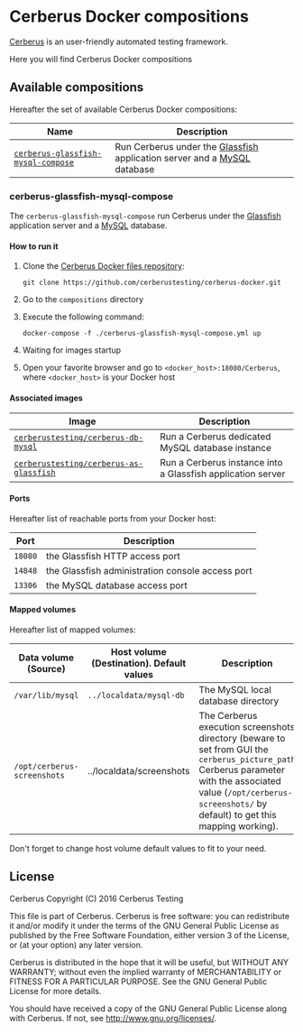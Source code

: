 # Cerberus Docker compositions

[Cerberus](http://www.cerberus-testing.org/) is an user-friendly automated testing framework.

Here you will find Cerberus Docker compositions

## Available compositions

Hereafter the set of available Cerberus Docker compositions:

Name                                                                        | Description
----------------------------------------------------------------------------|----------------------------------------------------------------------------------------------------------------------------------
[`cerberus-glassfish-mysql-compose`](#cerberus-glassfish-mysql-compose)     | Run Cerberus under the [Glassfish](https://glassfish.java.net/) application server and a [MySQL](https://www.mysql.com/) database

### cerberus-glassfish-mysql-compose

The `cerberus-glassfish-mysql-compose` run Cerberus under the [Glassfish](https://glassfish.java.net/) application server and a [MySQL](https://www.mysql.com/) database.

#### How to run it

 1. Clone the [Cerberus Docker files repository](https://github.com/cerberustesting/cerberus-docker):

    `git clone https://github.com/cerberustesting/cerberus-docker.git`

 2. Go to the `compositions` directory

 3. Execute the following command:

    `docker-compose -f ./cerberus-glassfish-mysql-compose.yml up`

 4. Waiting for images startup

 5. Open your favorite browser and go to `<docker_host>:18080/Cerberus`, where `<docker_host>` is your Docker host

#### Associated images

Image                                                                                                                                       | Description
--------------------------------------------------------------------------------------------------------------------------------------------|-------------------------------------------------------------------------------------------------------------------------------
[`cerberustesting/cerberus-db-mysql`](https://github.com/cerberustesting/cerberus-docker/tree/master/images/cerberus-db-mysql)              | Run a Cerberus dedicated MySQL database instance
[`cerberustesting/cerberus-as-glassfish`](https://github.com/cerberustesting/cerberus-docker/tree/master/images/cerberus-as-glassfish)      | Run a Cerberus instance into a Glassfish application server

#### Ports

Hereafter list of reachable ports from your Docker host:

Port             | Description
-----------------|---------------------------------------------------------------------------------
`18080`          | the Glassfish HTTP access port
`14848`          | the Glassfish administration console access port
`13306`          | the MySQL database access port

#### Mapped volumes

Hereafter list of mapped volumes:

Data volume (Source)        | Host volume (Destination). Default values             | Description
----------------------------|-------------------------------------------------------| ---------------------
`/var/lib/mysql`            | `../localdata/mysql-db`                               | The MySQL local database directory
`/opt/cerberus-screenshots` | ../localdata/screenshots                              | The Cerberus execution screenshots directory (beware to set from GUI the `cerberus_picture_path` Cerberus parameter with the associated value (`/opt/cerberus-screenshots/` by default) to get this mapping working).

Don't forget to change host volume default values to fit to your need.

## License

Cerberus Copyright (C) 2016 Cerberus Testing

This file is part of Cerberus.
Cerberus is free software: you can redistribute it and/or modify
it under the terms of the GNU General Public License as published by
the Free Software Foundation, either version 3 of the License, or
(at your option) any later version.

Cerberus is distributed in the hope that it will be useful,
but WITHOUT ANY WARRANTY; without even the implied warranty of
MERCHANTABILITY or FITNESS FOR A PARTICULAR PURPOSE.  See the
GNU General Public License for more details.

You should have received a copy of the GNU General Public License
along with Cerberus.  If not, see <http://www.gnu.org/licenses/>.